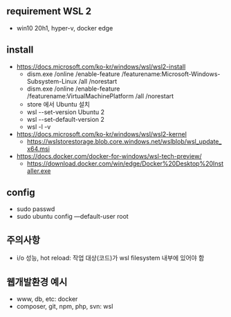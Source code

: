 ## requirement WSL 2
* win10 20h1, hyper-v, docker edge

## install
* https://docs.microsoft.com/ko-kr/windows/wsl/wsl2-install
    * dism.exe /online /enable-feature /featurename:Microsoft-Windows-Subsystem-Linux /all /norestart
    * dism.exe /online /enable-feature /featurename:VirtualMachinePlatform /all /norestart
    * store 에서 Ubuntu 설치
    * wsl --set-version Ubuntu 2
    * wsl --set-default-version 2
    * wsl -l -v
* https://docs.microsoft.com/ko-kr/windows/wsl/wsl2-kernel
    * https://wslstorestorage.blob.core.windows.net/wslblob/wsl_update_x64.msi
* https://docs.docker.com/docker-for-windows/wsl-tech-preview/
    * https://download.docker.com/win/edge/Docker%20Desktop%20Installer.exe

## config
* sudo passwd
* sudo ubuntu config —default-user root

## 주의사항
* i/o 성능, hot reload: 작업 대상(코드)가 wsl filesystem 내부에 있어야 함

## 웹개발환경 예시
* www, db, etc: docker 
* composer, git, npm, php, svn: wsl